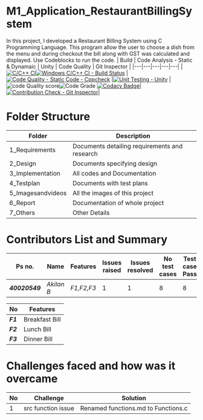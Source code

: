 # M1_Application_RestaurantBillingSystem
   In this project, I developed a Restaurant Billing System using C Programming Language. This program allow the user to choose a dish from the menu and during checkout the bill along with GST was calculated and displayed. Use Codeblocks to run the code.
| Build | Code Analysis - Static & Dynamaic | Unity | Code Quality | Git Inspector |
|---|---|---|---|---|
| [![C/C++ CI](https://github.com/Akilan-droid/M1_Application_RestaurantBillingSystem/actions/workflows/Linux.yml/badge.svg)](https://github.com/Akilan-droid/M1_Application_RestaurantBillingSystem/actions/workflows/Linux.yml)[![Windows C/C++ CI - Build Status](https://github.com/Akilan-droid/M1_Application_RestaurantBillingSystem/actions/workflows/windows.yml/badge.svg)](https://github.com/Akilan-droid/M1_Application_RestaurantBillingSystem/actions/workflows/windows.yml) | [![Code Quality - Static Code - Cppcheck](https://github.com/Akilan-droid/M1_Application_RestaurantBillingSystem/actions/workflows/cppcheck.yml/badge.svg)](https://github.com/Akilan-droid/M1_Application_RestaurantBillingSystem/actions/workflows/cppcheck.yml) |[![Unit Testing - Unity](https://github.com/Akilan-droid/M1_Application_RestaurantBillingSystem/actions/workflows/unity.yml/badge.svg)](https://github.com/Akilan-droid/M1_Application_RestaurantBillingSystem/actions/workflows/unity.yml) | ![code Quality score](https://api.codiga.io/project/29872/score/svg)![Code Grade](https://api.codiga.io/project/29872/status/svg) [![Codacy Badge](https://app.codacy.com/project/badge/Grade/c9d1c78e19b543bfa6732a8d47fd7df7)](https://www.codacy.com/gh/Akilan-droid/M1_Application_RestaurantBillingSystem/dashboard?utm_source=github.com&amp;utm_medium=referral&amp;utm_content=Akilan-droid/M1_Application_RestaurantBillingSystem&amp;utm_campaign=Badge_Grade)| [![Contribution Check - Git Inspector](https://github.com/Akilan-droid/M1_Application_RestaurantBillingSystem/actions/workflows/gitinspector.yml/badge.svg)](https://github.com/Akilan-droid/M1_Application_RestaurantBillingSystem/actions/workflows/gitinspector.yml)|

# Folder Structure
| Folder | Description |
| ---- | ---- |
| 1_Requirements | Documents detailing requirements and research |
| 2_Design | Documents specifying design |
| 3_Implementation | All codes and Documentation |
| 4_Testplan | Documents with test plans |
| 5_Imagesandvideos | All the images of this project |
| 6_Report | Documentation of whole project |
| 7_Others | Other Details |

# Contributors List and Summary
| Ps no. | Name | Features | Issues raised | Issues resolved | No test cases | Test case Pass |
| ---- | ---- | ---- | ---- | ---- | ---- | ---- |
| **_40020549_** | *Akilan B* | *F1,F2,F3* | 1 | 1 | 8 | 8 |

| No | Features |
| ---- | ---- |
| **_F1_** | Breakfast Bill |
| **_F2_** | Lunch Bill | 
| **_F3_** | Dinner Bill |
# Challenges faced and how was it overcame
| No | Challenge | Solution |
| ---- | ---- | ---- |
| 1 | src function issue | Renamed functions.md to Functions.c |

